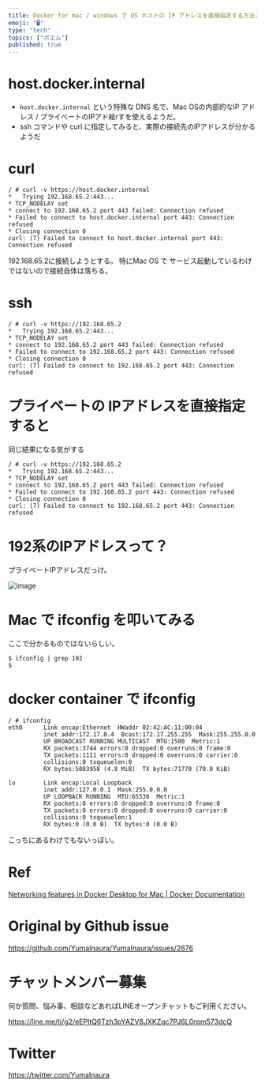 ```yaml
---
title: Docker for mac / windows で OS ホストの IP アドレスを直接指定する方法と、そのIPアドレスを確認する方法
emoji: "🖥"
type: "tech"
topics: ["ポエム"]
published: true
---
```


# host.docker.internal

- `host.docker.internal` という特殊な DNS 名で、Mac OSの内部的なIP アドレス / プライベートのIPアド絵rすを使えるようだ。
- ssh コマンドや curl に指定してみると、実際の接続先のIPアドレスが分かるようだ

# curl

```
/ # curl -v https://host.docker.internal
*   Trying 192.168.65.2:443...
* TCP_NODELAY set
* connect to 192.168.65.2 port 443 failed: Connection refused
* Failed to connect to host.docker.internal port 443: Connection refused
* Closing connection 0
curl: (7) Failed to connect to host.docker.internal port 443: Connection refused
```

192.168.65.2に接続しようとする。
特にMac OS で サービス起動しているわけではないので接続自体は落ちる。

# ssh

```
/ # curl -v https://192.168.65.2
*   Trying 192.168.65.2:443...
* TCP_NODELAY set
* connect to 192.168.65.2 port 443 failed: Connection refused
* Failed to connect to 192.168.65.2 port 443: Connection refused
* Closing connection 0
curl: (7) Failed to connect to 192.168.65.2 port 443: Connection refused
```

# プライベートの IPアドレスを直接指定すると

同じ結果になる気がする

```
/ # curl -v https://192.168.65.2
*   Trying 192.168.65.2:443...
* TCP_NODELAY set
* connect to 192.168.65.2 port 443 failed: Connection refused
* Failed to connect to 192.168.65.2 port 443: Connection refused
* Closing connection 0
curl: (7) Failed to connect to 192.168.65.2 port 443: Connection refused
```

# 192系のIPアドレスって？ 

プライベートIPアドレスだっけ。

![image](https://user-images.githubusercontent.com/13635059/68352442-c8b88e00-0149-11ea-8cbf-d5e38ec3f544.png)

# Mac で ifconfig を叩いてみる

ここで分かるものではないらしい。

```
$ ifconfig | grep 192
$
```

# docker container で ifconfig

```
/ # ifconfig
eth0      Link encap:Ethernet  HWaddr 02:42:AC:11:00:04
          inet addr:172.17.0.4  Bcast:172.17.255.255  Mask:255.255.0.0
          UP BROADCAST RUNNING MULTICAST  MTU:1500  Metric:1
          RX packets:3744 errors:0 dropped:0 overruns:0 frame:0
          TX packets:1111 errors:0 dropped:0 overruns:0 carrier:0
          collisions:0 txqueuelen:0
          RX bytes:5083958 (4.8 MiB)  TX bytes:71770 (70.0 KiB)

lo        Link encap:Local Loopback
          inet addr:127.0.0.1  Mask:255.0.0.0
          UP LOOPBACK RUNNING  MTU:65536  Metric:1
          RX packets:0 errors:0 dropped:0 overruns:0 frame:0
          TX packets:0 errors:0 dropped:0 overruns:0 carrier:0
          collisions:0 txqueuelen:1
          RX bytes:0 (0.0 B)  TX bytes:0 (0.0 B)

```

こっちにあるわけでもないっぽい。

# Ref

[Networking features in Docker Desktop for Mac | Docker Documentation](https://docs.docker.com/docker-for-mac/networking/#i-want-to-connect-from-a-container-to-a-service-on-the-host)


# Original by Github issue

https://github.com/YumaInaura/YumaInaura/issues/2676








<!-- Update From Qiita API -->

# チャットメンバー募集


何か質問、悩み事、相談などあればLINEオープンチャットもご利用ください。

https://line.me/ti/g2/eEPltQ6Tzh3pYAZV8JXKZqc7PJ6L0rpm573dcQ





# Twitter


https://twitter.com/YumaInaura


<!-- Update From Qiita API -->


